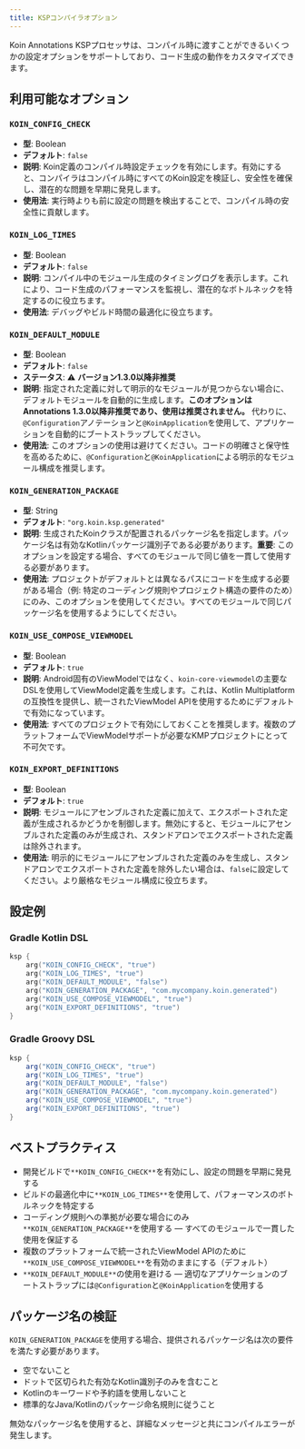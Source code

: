 ```yaml
---
title: KSPコンパイラオプション
---
```


Koin Annotations KSPプロセッサは、コンパイル時に渡すことができるいくつかの設定オプションをサポートしており、コード生成の動作をカスタマイズできます。

## 利用可能なオプション

### `KOIN_CONFIG_CHECK`
- **型**: Boolean
- **デフォルト**: `false`
- **説明**: Koin定義のコンパイル時設定チェックを有効にします。有効にすると、コンパイラはコンパイル時にすべてのKoin設定を検証し、安全性を確保し、潜在的な問題を早期に発見します。
- **使用法**: 実行時よりも前に設定の問題を検出することで、コンパイル時の安全性に貢献します。

### `KOIN_LOG_TIMES`
- **型**: Boolean
- **デフォルト**: `false`
- **説明**: コンパイル中のモジュール生成のタイミングログを表示します。これにより、コード生成のパフォーマンスを監視し、潜在的なボトルネックを特定するのに役立ちます。
- **使用法**: デバッグやビルド時間の最適化に役立ちます。

### `KOIN_DEFAULT_MODULE`
- **型**: Boolean
- **デフォルト**: `false`
- **ステータス**: ⚠️ **バージョン1.3.0以降非推奨**
- **説明**: 指定された定義に対して明示的なモジュールが見つからない場合に、デフォルトモジュールを自動的に生成します。**このオプションはAnnotations 1.3.0以降非推奨であり、使用は推奨されません。** 代わりに、`@Configuration`アノテーションと`@KoinApplication`を使用して、アプリケーションを自動的にブートストラップしてください。
- **使用法**: このオプションの使用は避けてください。コードの明確さと保守性を高めるために、`@Configuration`と`@KoinApplication`による明示的なモジュール構成を推奨します。

### `KOIN_GENERATION_PACKAGE`
- **型**: String
- **デフォルト**: `"org.koin.ksp.generated"`
- **説明**: 生成されたKoinクラスが配置されるパッケージ名を指定します。パッケージ名は有効なKotlinパッケージ識別子である必要があります。**重要**: このオプションを設定する場合、すべてのモジュールで同じ値を一貫して使用する必要があります。
- **使用法**: プロジェクトがデフォルトとは異なるパスにコードを生成する必要がある場合（例: 特定のコーディング規則やプロジェクト構造の要件のため）にのみ、このオプションを使用してください。すべてのモジュールで同じパッケージ名を使用するようにしてください。

### `KOIN_USE_COMPOSE_VIEWMODEL`
- **型**: Boolean
- **デフォルト**: `true`
- **説明**: Android固有のViewModelではなく、`koin-core-viewmodel`の主要なDSLを使用してViewModel定義を生成します。これは、Kotlin Multiplatformの互換性を提供し、統一されたViewModel APIを使用するためにデフォルトで有効になっています。
- **使用法**: すべてのプロジェクトで有効にしておくことを推奨します。複数のプラットフォームでViewModelサポートが必要なKMPプロジェクトにとって不可欠です。

### `KOIN_EXPORT_DEFINITIONS`
- **型**: Boolean
- **デフォルト**: `true`
- **説明**: モジュールにアセンブルされた定義に加えて、エクスポートされた定義が生成されるかどうかを制御します。無効にすると、モジュールにアセンブルされた定義のみが生成され、スタンドアロンでエクスポートされた定義は除外されます。
- **使用法**: 明示的にモジュールにアセンブルされた定義のみを生成し、スタンドアロンでエクスポートされた定義を除外したい場合は、`false`に設定してください。より厳格なモジュール構成に役立ちます。

## 設定例

### Gradle Kotlin DSL

```kotlin
ksp {
    arg("KOIN_CONFIG_CHECK", "true")
    arg("KOIN_LOG_TIMES", "true")
    arg("KOIN_DEFAULT_MODULE", "false")
    arg("KOIN_GENERATION_PACKAGE", "com.mycompany.koin.generated")
    arg("KOIN_USE_COMPOSE_VIEWMODEL", "true")
    arg("KOIN_EXPORT_DEFINITIONS", "true")
}
```

### Gradle Groovy DSL

```groovy
ksp {
    arg("KOIN_CONFIG_CHECK", "true")
    arg("KOIN_LOG_TIMES", "true")
    arg("KOIN_DEFAULT_MODULE", "false")
    arg("KOIN_GENERATION_PACKAGE", "com.mycompany.koin.generated")
    arg("KOIN_USE_COMPOSE_VIEWMODEL", "true")
    arg("KOIN_EXPORT_DEFINITIONS", "true")
}
```

## ベストプラクティス

- 開発ビルドで`**KOIN_CONFIG_CHECK**`を有効にし、設定の問題を早期に発見する
- ビルドの最適化中に`**KOIN_LOG_TIMES**`を使用して、パフォーマンスのボトルネックを特定する
- コーディング規則への準拠が必要な場合にのみ`**KOIN_GENERATION_PACKAGE**`を使用する — すべてのモジュールで一貫した使用を保証する
- 複数のプラットフォームで統一されたViewModel APIのために`**KOIN_USE_COMPOSE_VIEWMODEL**`を有効のままにする（デフォルト）
- `**KOIN_DEFAULT_MODULE**`の使用を避ける — 適切なアプリケーションのブートストラップには`@Configuration`と`@KoinApplication`を使用する

## パッケージ名の検証

`KOIN_GENERATION_PACKAGE`を使用する場合、提供されるパッケージ名は次の要件を満たす必要があります。
- 空でないこと
- ドットで区切られた有効なKotlin識別子のみを含むこと
- Kotlinのキーワードや予約語を使用しないこと
- 標準的なJava/Kotlinのパッケージ命名規則に従うこと

無効なパッケージ名を使用すると、詳細なメッセージと共にコンパイルエラーが発生します。